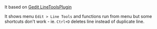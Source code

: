 It based on [Gedit LineToolsPlugin](https://wiki.gnome.org/Apps/Gedit/LineToolsPlugin)

It shows menu `Edit > Line Tools` and functions run from menu
but some shortcuts don't work - ie. `Ctrl+D` deletes line instead of duplicate line.
